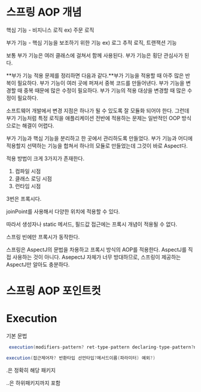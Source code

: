 # 스프링 AOP 개념

핵심 기능 - 비지니스 로직  ex) 주문 로직

부가 기능 - 핵심 기능을 보조하기 위한 기능 ex) 로그 추적 로직, 트랜잭션 기능

보통 부가 기능은 여러 클래스에 걸쳐서 함께 사용된다. 부가 기능은 횡단 관심사가 된다.

**부가 기능 적용 문제를 정리하면 다음과 같다.**부가 기능을 적용할 때 아주 많은 반복이 필요하다. 부가 기능이 여러 곳에 퍼져서 중복 코드를 만들어낸다. 부가 기능을 변경할 때 중복 때문에 많은 수정이 필요하다. 부가 기능의 적용 대상을 변경할 때 많은 수정이 필요하다.

소프트웨어 개발에서 변경 지점은 하나가 될 수 있도록 잘 모듈화 되어야 한다. 그런데 부가 기능처럼 특정 로직을 애플리케이션 전반에 적용하는 문제는 일반적인 OOP 방식으로는 해결이 어렵다.

부가 기능과 핵심 기능을 분리하고 한 곳에서 관리하도록 만들었다. 부가 기능과 어디에 적용할지 선택하는 기능을 합쳐서 하나의 모듈로 만들었는데 그것이 바로 Aspect다.

적용 방법이 크게 3가지가 존재한다.

1. 컴파일 시점
2. 클래스 로딩 시점
3. 런타임 시점

3번은 프록시다.

joinPoint를 사용해서 다양한 위치에 적용할 수 있다.

따라서 생성자나 static 메서드, 필드값 접근에는 프록시 개념이 적용될 수 없다.

스프링 빈에만 프록시가 동작한다.

스프링은 AspectJ의 문법을 차용하고 프록시 방식의 AOP를 적용한다. AspectJ를 직접 사용하는 것이 아니다. AsepectJ 자체가 너무 방대하므로, 스프링이 제공하는 AspectJ만 알아도 충분하다.



# 스프링 AOP 포인트컷

# Execution

기본 문법

```java
 execution(modifiers-pattern? ret-type-pattern declaring-type-pattern?name-pattern(param-pattern) throws-pattern?)

execution(접근제어자? 반환타입 선언타입?메서드이름(파라미터) 예외?)
```

.은 정확히 해당 패키지

..은 하위패키지까지 포함
